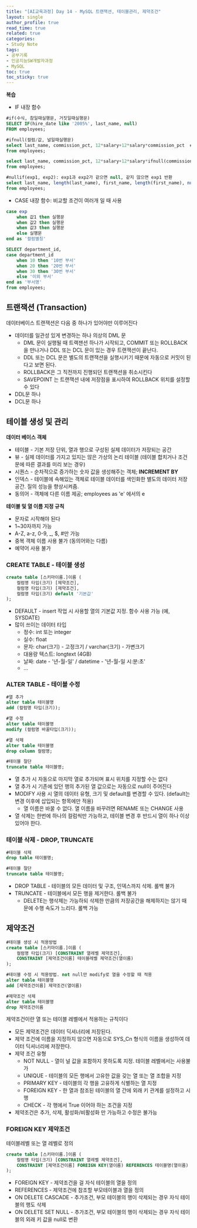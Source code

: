 ```yaml
---
title: "[AI교육과정] Day 14 - MySQL 트랜잭션, 테이블관리, 제약조건"
layout: single
author_profile: true
read_time: true
related: true
categories:
- Study Note
tags:
- 공부기록
- 인공지능SW개발자과정
- MySQL
toc: true
toc_sticky: true
---
```



**복습**

- IF 내장 함수

```sql
#if(수식, 참일때실행문, 거짓일때실행문)
SELECT IF(hire_date like '2005%', last_name, null)
FROM employees;

#ifnull(컬럼/값, 널일때실행문)
select last_name, commission_pct, 12*salary+12*salary*commission_pct  #커미션이 없는 경우는 값이 널이 되어버린다
from employees;

select last_name, commission_pct, 12*salary+12*salary*ifnull(commission_pct, 0)  #커미션이 없는 경우 0을 곱한다
from employees;

#nullif(exp1, exp2): exp1과 exp2가 같으면 null, 같지 않으면 exp1 반환
select last_name, length(last_name), first_name, length(first_name), nullif(length(last_name), length(first_name))
from employees;
```

- CASE 내장 함수: 비교할 조건이 여러개 일 때 사용

```sql
case exp
	when 값1 then 실행문
    when 값2 then 실행문
    when 값3 then 실행문
    else 실행문
end as '컬럼별칭'

SELECT department_id,
case department_id
	when 10 then '10번 부서'
    when 20 then '20번 부서'
    when 30 then '30번 부서'
	else '이외 부서'
end as '부서명'
from employees;
```



## 트랜잭션 (Transaction)

데이터베이스 트랜잭션은 다음 중 하나가 있어야만 이루어진다

- 데이터를 일관성 있게 변경하는 하나 의상의 DML 문
  - DML 문이 실행될 때 트랙잰션 하나가 시작되고, COMMIT 또는 ROLLBACK 을 만나거나 DDL 또는 DCL 문이 있는 경우 트랜잭션이 끝난다.
  - DDL 또는 DCL 문은 별도의 트랜잭션을 실행시키기 때문에 자동으로 커밋이 된다고 보면 된다.
  - ROLLBACK은 그 직전까지 진행되던 트랜잭션을 취소시킨다
  - SAVEPOINT 는 트랜잭션 내에 저장점을 표시하여 ROLLBACK 위치를 설정할 수 있다
- DDL문 하나
- DCL문 하나



## 테이블 생성 및 관리

**데이터 베이스 객체**

- 테이블 - 기본 저장 단위, 열과 행으로 구성된 실제 데이터가 저장되는 공간
- 뷰 - 실제 데이터를 가지고 있지는 않은 가상의 논리 테이블 (테이블 합치거나 조건문에 따른 결과를 미리 보는 경우)
- 시퀀스 - 순차적으로 증가하는 숫자 값을 생성해주는 객체; **INCREMENT BY**
- 인덱스 - 테이블에 속해있는 객체로 테이블 데이터를 색인화한 별도의 데이터 저장공간. 질의 성능을 향상시켜줌.
- 동의어 - 객체에 다른 이름 제공; employees as 'e' 에서의 e

**테이블 및 열 이름 지정 규칙**

- 문자로 시작해야 된다
- 1~30자까지 가능
- A-Z, a-z, 0-9, _, $, #만 가능
- 중복 객체 이름 사용 불가 (동의어와는 다름)
- 예약어 사용 불가

### CREATE TABLE - 테이블 생성

```sql
create table [스키마이름.]이름 (
	컬럼명 타입(크기) [제약조건],
	컬럼명 타입(크기) [제약조건],
	컬럼명 타입(크기) default '기본값'
);
```

- DEFAULT - insert 작업 시 사용할 열의 기본값 지정. 함수 사용 가능 (예, SYSDATE)
- 많이 쓰이는 데이터 타입
  - 정수: int 또는 integer
  - 실수: float
  - 문자: char(크기) - 고정크기 /  varchar(크기) - 가변크기
  - 대용량 텍스트: longtext (4GB)
  - 날짜: date - '년-월-일' / datetime - '년-월-일 시:분:초'
  - ...

### ALTER TABLE - 테이블 수정

```sql
#열 추가
alter table 테이블명
add (컬럼명 타입(크기));

#열 수정
alter table 테이블명
modify (컬럼명 바꿀타입(크기));

#열 삭제
alter table 테이블명
drop column 컬럼명;

#테이블 절단
truncate table 테이블명;
```

- 열 추가 시 자동으로 마지막 열로 추가되며 표시 위치를 지정할 수는 없다
- 열 추가 시 기존에 있던 행의 추가된 열 값으로는 자동으로 null이 주어진다
- MODIFY 사용 시 열의 데이터 유형, 크기 및 default를 변경할 수 있다. (default는 변경 이후에 삽입되는 항목에만 적용)
  - 열 이름은 바꿀 수 없다. 열 이름을 바꾸려면 RENAME 또는 CHANGE 사용
- 열 삭제는 한번에 하나의 컬럼씩만 가능하고, 테이블 변경 후 반드시 열이 하나 이상 있어야 한다.

### 테이블 삭제 - DROP, TRUNCATE

```sql
#테이블 삭제
drop table 테이블명;

#테이블 절단
truncate table 테이블명;
```

- DROP TABLE - 테이블의 모든 데이터 및 구조, 인덱스까지 삭제. 롤백 불가
- TRUNCATE - 테이블에서 모든 행을 제거한다. 롤백 불가
  - DELETE는 행삭제는 가능하되 삭제한 만큼의 저장공간을 해제하지는 않기 때문에 수행 속도가 느리다. 롤백 가능



## 제약조건

```sql
#테이블 생성 시 적용방법
create table [스키마이름.]이름 (
	컬럼명 타입(크기) [CONSTRAINT 열레벨 제약조건],
	CONSTRAINT [제약조건이름] 테이블레벨 제약조건(열이름)
);

#테이블 수정 시 적용방법. not null만 modify로 열을 수정할 때 적용
alter table 테이블명
add [제약조건이름] 제약조건(열이름)

#제약조건 삭제
alter table 테이블명
drop 제약조건이름
```

제약조건이란 열 또는 테이블 레벨에서 적용하는 규칙이다

- 모든 제약조건은 데이터 딕셔너리에 저장된다.
- 제약 조건에 이름을 지정하지 않으면 자동으로 SYS_Cn 형식의 이름을 생성하여 데이터 딕셔너리에 저장한다.
- 제약 조건 유형
  - NOT NULL - 열이 널 값을 포함하지 못하도록 지정. 테이블 레벨에서는 사용불가
  - UNIQUE - 테이블의 모든 행에서 고유한 값을 갖는 열 또는 열 조합을 지정
  - PRIMARY KEY - 테이블의 각 행을 고유하게 식별하는 열 지정
  - FOREIGN KEY - 한 열과 참조된 테이블의 열 간에 외래 키 관계를 설정하고 시행
  - CHECK - 각 행에서 True 이어야 하는 조건을 지정
- 제약조건은 추가, 삭제, 활성화/비활성화 만 가능하고 수정은 불가능

### FOREIGN KEY 제약조건

테이블레벨 또는 열 레벨로 정의

```sql
create table [스키마이름.]이름 (
	컬럼명 타입(크기) [CONSTRAINT 열레벨 제약조건],
	CONSTRAINT [제약조건이름] FOREIGN KEY(열이름) REFERENCES 테이블명(열이름) [추가조건]
);
```

- FOREIGN KEY - 제약조건을 걸 자식 테이블의 열을 정의
- REFERENCES - 제약조건에 참조할 부모테이블과 열을 정의
- ON DELETE CASCADE - 추가조건, 부모 테이블의 행이 삭제되는 경우 자식 테이블의 행도 삭제
- ON DELETE SET NULL - 추가조건, 부모 테이블의 행이 삭제되는 경우 자식 테이블의 외래 키 값을 null로 변환
